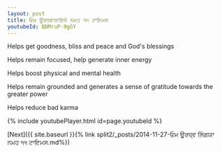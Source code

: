 ```yaml
---
layout: post
title: ਓਮ ਊਰਧਵਾਸਾਇਨੇ ਨਮਹ ੧੧ ਟਾਇਮਸ
youtubeId: BDMruP-9gGY
---
```

 
 
Helps get goodness, bliss and peace and God's blessings
 
Helps remain focused, help generate inner energy 
 
Helps boost physical and mental health 
 
Helps remain grounded and generates a sense of gratitude towards the greater power 
 
Helps reduce bad karma
 
 
 
 


{% include youtubePlayer.html id=page.youtubeId %}
 
[Next]({{ site.baseurl }}{% link  split2/_posts/2014-11-27-ਓਮ ਊਰਧ੍ਵ ਲਿੰਗਯਾ ਨਮਹ ੧੧ ਟਾਇਮਸ.md%})
 
